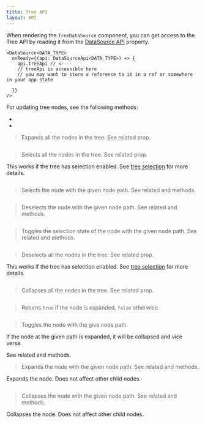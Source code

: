 ```yaml
---
title: Tree API
layout: API
---
```


When rendering the `TreeDataSource` component, you can get access to the Tree API by reading it from the [DataSource API](/docs/reference/datasource-api) <DApiLink name="treeApi" /> property.

```tsx {3}
<DataSource<DATA_TYPE>
  onReady={(api: DataSourceApi<DATA_TYPE>) => {
    api.treeApi // <----
    // treeApi is accessible here
    // you may want to store a reference to it in a ref or somewhere in your app state
    
  }}
/>
```

For updating tree nodes, see the following methods:

- <DApiLink name="updateDataByNodePath" />
- <DApiLink name="removeDataByNodePath" />

<PropTable sort searchPlaceholder="Type to filter API methods">

<Prop name="expandAll" type="() => void">

> Expands all the nodes in the tree. See related <TreeApiLink name="collapseAll" /> prop.

<Sandpack title="Expanding all nodes" size="lg">

```tsx file="tree-expandall-example.page.tsx"

```

</Sandpack>

</Prop>

<Prop name="selectAll" type="() => void">

> Selects all the nodes in the tree. See related <TreeApiLink name="deselectAll" /> prop.

This works if the tree has selection enabled. See [tree selection](/docs/learn/tree-grid/tree-selection) for more details.

<Sandpack title="Selecting all nodes via Tree API" size="lg">

```tsx file="tree-selectall-example.page.tsx"
```

</Sandpack>

</Prop>

<Prop name="selectNode" type="(nodePath: NodePath) => void">

> Selects the node with the given node path. See related <TreeApiLink name="deselectNode" /> and <TreeApiLink name="toggleNodeSelection" /> methods.


<Sandpack title="Selecting a node via Tree API" size="lg">

```tsx file="tree-selectnode-example.page.tsx"
```

</Sandpack>

</Prop>

<Prop name="deselectNode" type="(nodePath: NodePath) => void">

> Deselects the node with the given node path. See related <TreeApiLink name="selectNode" /> and <TreeApiLink name="toggleNodeSelection" /> methods.

<Sandpack title="Deselecting a node via Tree API" size="lg">

```tsx file="tree-selectnode-example.page.tsx"
```

</Sandpack>

</Prop>


<Prop name="toggleNodeSelection" type="(nodePath: NodePath) => void">

> Toggles the selection state of the node with the given node path. See related <TreeApiLink name="selectNode" /> and <TreeApiLink name="deselectNode" /> methods.

<Sandpack title="Toggling a node's selection state via Tree API" size="lg">

```tsx file="tree-selectnode-example.page.tsx"
```

</Sandpack>

</Prop>

<Prop name="deselectAll" type="() => void">

> Deselects all the nodes in the tree. See related <TreeApiLink name="selectAll" /> prop.


This works if the tree has selection enabled. See [tree selection](/docs/learn/tree-grid/tree-selection) for more details.

<Sandpack title="Deselecting all nodes via Tree API" size="lg">

```tsx file="tree-selectall-example.page.tsx"
```

</Sandpack>

</Prop>

<Prop name="collapseAll" type="() => void">

> Collapses all the nodes in the tree. See related <TreeApiLink name="expandAll" /> prop.

<Sandpack title="Collapsing all nodes" size="lg">

```tsx file="tree-expandall-example.page.tsx"

```

</Sandpack>

</Prop>


<Prop name="isNodeExpanded" type="(nodePath: NodePath) => boolean">

> Returns `true` if the node is expanded, `false` otherwise.

<Sandpack title="Checking if a node is expanded" size="lg">

```tsx file="tree-toggleNodeExpandState-example.page.tsx"
```

</Sandpack>

</Prop>

<Prop name="toggleNode" type="(nodePath: NodePath) => void">

> Toggles the node with the give node path.

If the node at the given path is expanded, it will be collapsed and vice versa.

See related <TreeApiLink name="expandNode" /> and <TreeApiLink name="collapseNode" /> methods.

</Prop>

<Prop name="expandNode" type="(nodePath: NodePath) => void">

> Expands the node with the given node path. See related <TreeApiLink name="collapseNode" /> and <TreeApiLink name="toggleNode" /> methods.

Expands the node. Does not affect other child nodes.

<Sandpack title="Expanding a node" size="lg">

```tsx file="tree-toggleNodeExpandState-example.page.tsx"
```

</Sandpack>

</Prop>

<Prop name="collapseNode" type="(nodePath: NodePath) => void">

> Collapses the node with the given node path. See related <TreeApiLink name="expandNode" /> and <TreeApiLink name="toggleNode" /> methods.

Collapses the node. Does not affect other child nodes.

<Sandpack title="Collapsing a node" size="lg">

```tsx file="tree-toggleNodeExpandState-example.page.tsx"
```

</Sandpack>

</Prop>

</PropTable>
